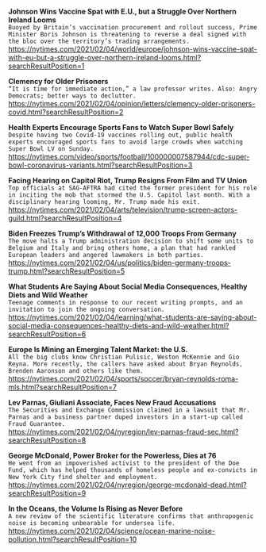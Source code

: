 **Johnson Wins Vaccine Spat with E.U., but a Struggle Over Northern Ireland Looms**\
`Buoyed by Britain’s vaccination procurement and rollout success, Prime Minister Boris Johnson is threatening to reverse a deal signed with the bloc over the territory’s trading arrangements.`\
https://nytimes.com/2021/02/04/world/europe/johnson-wins-vaccine-spat-with-eu-but-a-struggle-over-northern-ireland-looms.html?searchResultPosition=1

**Clemency for Older Prisoners**\
`“It is time for immediate action,” a law professor writes. Also: Angry Democrats; better ways to declutter.`\
https://nytimes.com/2021/02/04/opinion/letters/clemency-older-prisoners-covid.html?searchResultPosition=2

**Health Experts Encourage Sports Fans to Watch Super Bowl Safely**\
`Despite having two Covid-19 vaccines rolling out, public health experts encouraged sports fans to avoid large crowds when watching Super Bowl LV on Sunday.`\
https://nytimes.com/video/sports/football/100000007587944/cdc-super-bowl-coronavirus-variants.html?searchResultPosition=3

**Facing Hearing on Capitol Riot, Trump Resigns From Film and TV Union**\
`Top officials at SAG-AFTRA had cited the former president for his role in inciting the mob that stormed the U.S. Capitol last month. With a disciplinary hearing looming, Mr. Trump made his exit.`\
https://nytimes.com/2021/02/04/arts/television/trump-screen-actors-guild.html?searchResultPosition=4

**Biden Freezes Trump’s Withdrawal of 12,000 Troops From Germany**\
`The move halts a Trump administration decision to shift some units to Belgium and Italy and bring others home, a plan that had rankled European leaders and angered lawmakers in both parties.`\
https://nytimes.com/2021/02/04/us/politics/biden-germany-troops-trump.html?searchResultPosition=5

**What Students Are Saying About Social Media Consequences, Healthy Diets and Wild Weather**\
`Teenage comments in response to our recent writing prompts, and an invitation to join the ongoing conversation.`\
https://nytimes.com/2021/02/04/learning/what-students-are-saying-about-social-media-consequences-healthy-diets-and-wild-weather.html?searchResultPosition=6

**Europe Is Mining an Emerging Talent Market: the U.S.**\
`All the big clubs know Christian Pulisic, Weston McKennie and Gio Reyna. More recently, the callers have asked about Bryan Reynolds, Brenden Aaronson and others like them.`\
https://nytimes.com/2021/02/04/sports/soccer/bryan-reynolds-roma-mls.html?searchResultPosition=7

**Lev Parnas, Giuliani Associate, Faces New Fraud Accusations**\
`The Securities and Exchange Commission claimed in a lawsuit that Mr. Parnas and a business partner duped investors in a start-up called Fraud Guarantee.`\
https://nytimes.com/2021/02/04/nyregion/lev-parnas-fraud-sec.html?searchResultPosition=8

**George McDonald, Power Broker for the Powerless, Dies at 76**\
`He went from an impoverished activist to the president of the Doe Fund, which has helped thousands of homeless people and ex-convicts in New York City find shelter and employment.`\
https://nytimes.com/2021/02/04/nyregion/george-mcdonald-dead.html?searchResultPosition=9

**In the Oceans, the Volume Is Rising as Never Before**\
`A new review of the scientific literature confirms that anthropogenic noise is becoming unbearable for undersea life.`\
https://nytimes.com/2021/02/04/science/ocean-marine-noise-pollution.html?searchResultPosition=10

